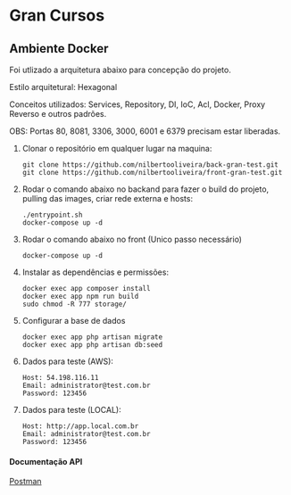 # Gran Cursos

## Ambiente Docker

Foi utlizado a arquitetura abaixo para concepção do projeto.


Estilo arquitetural: Hexagonal

Conceitos utilizados: Services, Repository, DI, IoC, Acl, Docker, Proxy Reverso e outros padrões.

OBS: Portas 80, 8081, 3306, 3000, 6001 e 6379 precisam estar liberadas.

1. Clonar o repositório em qualquer lugar na maquina:
     ```
    git clone https://github.com/nilbertooliveira/back-gran-test.git
    git clone https://github.com/nilbertooliveira/front-gran-test.git
     ```

2. Rodar o comando abaixo no backand para fazer o build do projeto, pulling das images, criar rede externa e hosts:
   ```
   ./entrypoint.sh 
   docker-compose up -d
   ```
3. Rodar o comando abaixo no front  (Unico passo necessário)
   ```
   docker-compose up -d
   ```

4. Instalar as dependências e permissões:
    ```
    docker exec app composer install
    docker exec app npm run build
    sudo chmod -R 777 storage/
    ```

5. Configurar a base de dados
    ```
    docker exec app php artisan migrate
    docker exec app php artisan db:seed
    ```

6. Dados para teste (AWS):
    ```
    Host: 54.198.116.11
    Email: administrator@test.com.br
    Password: 123456
    ```
7. Dados para teste (LOCAL):
    ```
    Host: http://app.local.com.br
    Email: administrator@test.com.br
    Password: 123456
    ```
   
#### Documentação API
[Postman](https://documenter.getpostman.com/view/10569259/2sA3kRJiiW)